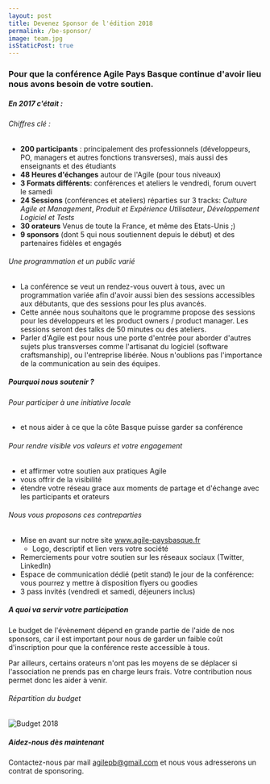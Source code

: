 ```yaml
---
layout: post
title: Devenez Sponsor de l'édition 2018
permalink: /be-sponsor/
image: team.jpg
isStaticPost: true
---
```

### __Pour que la conférence Agile Pays Basque continue d'avoir lieu nous avons besoin de votre soutien.__
##### En 2017 c'était :
###### Chiffres clé :
- __200 participants__ : principalement des professionnels (développeurs, PO, managers et autres fonctions transverses), mais aussi des enseignants et des étudiants
- __48 Heures d'échanges__ autour de l'Agile (pour tous niveaux)
- __3 Formats différents__: conférences et ateliers le vendredi, forum ouvert le samedi
- __24 Sessions__ (conférences et ateliers) réparties sur 3 tracks: _Culture Agile et Management_, _Produit et Expérience Utilisateur_, _Développement Logiciel et Tests_
- __30 orateurs__ Venus de toute la France, et même des Etats-Unis ;)
- __9 sponsors__ (dont 5 qui nous soutiennent depuis le début) et des partenaires fidèles et engagés

###### Une programmation et un public varié
- La conférence se veut un rendez-vous ouvert à tous, avec un programmation variée afin d'avoir aussi bien des sessions accessibles aux débutants, que des sessions pour les plus avancés.
- Cette année nous souhaitons que le programme propose des sessions pour les développeurs et les product owners / product manager. Les sessions seront des talks de 50 minutes ou des ateliers.
- Parler d'Agile est pour nous une porte d'entrée pour aborder d'autres sujets plus transverses comme l'artisanat du logiciel (software craftsmanship), ou l'entreprise libérée. Nous n'oublions pas l'importance de la communication au sein des équipes.

##### __Pourquoi nous soutenir ?__
###### Pour participer à une initiative locale
- et nous aider à ce que la côte Basque puisse garder sa conférence

###### Pour rendre visible vos valeurs et votre engagement
- et affirmer votre soutien aux pratiques Agile
- vous offrir de la visibilité
- étendre votre réseau grace aux moments de partage et d'échange avec les participants et orateurs

###### Nous vous proposons ces contreparties
- Mise en avant sur notre site www.agile-paysbasque.fr
    - Logo, descriptif et lien vers votre société
- Remerciements pour votre soutien sur les réseaux sociaux (Twitter, LinkedIn)
- Espace de communication dédié (petit stand) le jour de la conférence: vous pourrez y mettre à disposition flyers ou goodies
- 3 pass invités (vendredi et samedi, déjeuners inclus)

##### __A quoi va servir votre participation__
Le budget de l'évènement dépend en grande partie de l'aide de nos sponsors, car il est important pour nous de garder un faible coût d'inscription pour que la conférence reste accessible à tous.

Par ailleurs, certains orateurs n'ont pas les moyens de se déplacer si l'association ne prends pas en charge leurs frais. Votre contribution nous permet donc les aider à venir.

###### Répartition du budget
![Budget 2018]({{site.baseurl}}/img/sponsors/Budget2018.png)

##### __Aidez-nous dès maintenant__
Contactez-nous par mail [agilepb@gmail.com](mailto:agilepb@gmail.com) et nous vous adresserons un contrat de sponsoring.
